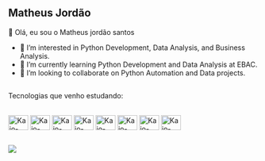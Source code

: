 ## Matheus Jordão 
 👋 Olá, eu sou o Matheus jordão santos 
- 👀 I’m interested in Python Development, Data Analysis, and Business Analysis.
- 🌱 I’m currently learning Python Development and Data Analysis at EBAC.
- 💞️ I’m looking to collaborate on Python Automation and Data projects.

##
Tecnologias que venho estudando:
<div style="display: inline_block"><br>
  <img align="center" alt="Kaio-Oliveira-Santos" height="30" width="40" src="https://cdn.jsdelivr.net/gh/devicons/devicon@latest/icons/python/python-original-wordmark.svg">
  <img align="center" alt="Kaio-Oliveira-Santos" height="30" width="40" src="https://cdn.jsdelivr.net/gh/devicons/devicon@latest/icons/html5/html5-original.svg">
  <img align="center" alt="Kaio-Oliveira-Santos" height="30" width="40" src="https://cdn.jsdelivr.net/gh/devicons/devicon@latest/icons/git/git-original.svg">         
  <img align="center" alt="Kaio-Oliveira-Santos" height="30" width="40" src="https://cdn.jsdelivr.net/gh/devicons/devicon@latest/icons/tailwindcss/tailwindcss-original.svg">
  <img align="center" alt="Kaio-Oliveira-Santos" height="30" width="40" src="https://cdn.jsdelivr.net/gh/devicons/devicon@latest/icons/typescript/typescript-original.svg">
  <img align="center" alt="Kaio-Oliveira-Santos" height="30" width="40" src="https://cdn.jsdelivr.net/gh/devicons/devicon@latest/icons/react/react-original.svg">
  <img align="center" alt="Kaio-Oliveira-Santos" height="30" width="40" src="https://cdn.jsdelivr.net/gh/devicons/devicon@latest/icons/php/php-original.svg">
  <img align="center" alt="Kaio-Oliveira-Santos" height="30" width="40" src="https://cdn.jsdelivr.net/gh/devicons/devicon@latest/icons/laravel/laravel-original.svg">
</div>

##

<div> 
   <a href= "https://www.linkedin.com/in/matheus-jordao-dados/" target="_blank"><img src="https://img.shields.io/badge/-LinkedIn-%230077B5?style=for-the-badge&logo=linkedin&logoColor=white" target="_blank"></a> 
  
</div>
